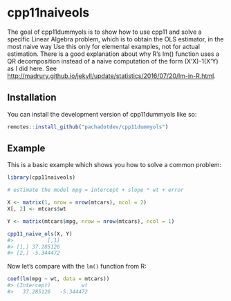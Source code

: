 
<!-- README.md is generated from README.Rmd. Please edit that file -->

# cpp11naiveols

<!-- badges: start -->

<!-- badges: end -->

The goal of cpp11dummyols is to show how to use cpp11 and solve a
specific Linear Algebra problem, which is to obtain the OLS estimator,
in the most naive way Use this only for elemental examples, not for
actual estimation. There is a good explanation about why R’s lm()
function uses a QR decomposition instead of a naive computation of the
form (X’X)-1(X’Y) as I did here. See
<http://madrury.github.io/jekyll/update/statistics/2016/07/20/lm-in-R.html>.

## Installation

You can install the development version of cpp11dummyols like so:

``` r
remotes::install_github("pachadotdev/cpp11dummyols")
```

## Example

This is a basic example which shows you how to solve a common problem:

``` r
library(cpp11naiveols)

# estimate the model mpg = intercept + slope * wt + error

X <- matrix(1, nrow = nrow(mtcars), ncol = 2)
X[, 2] <- mtcars$wt

Y <- matrix(mtcars$mpg, nrow = nrow(mtcars), ncol = 1)

cpp11_naive_ols(X, Y)
#>           [,1]
#> [1,] 37.285126
#> [2,] -5.344472
```

Now let’s compare with the `lm()` function from R:

``` r
coef(lm(mpg ~ wt, data = mtcars))
#> (Intercept)          wt 
#>   37.285126   -5.344472
```
